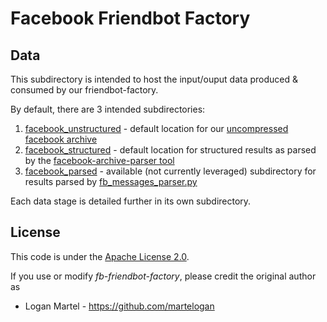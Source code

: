 # Facebook Friendbot Factory

## Data

This subdirectory is intended to host the input/ouput data produced & consumed by our friendbot-factory.

By default, there are 3 intended subdirectories:

1. [facebook_unstructured](facebook_unstructured) - default location for our [uncompressed facebook archive](https://www.facebook.com/help/212802592074644?helpref=uf_permalink)
2. [facebook_structured](facebook_structured) - default location for structured results as parsed by the [facebook-archive-parser tool](https://github.com/ownaginatious/fbchat-archive-parser)
3. [facebook_parsed](facebook_parsed) - available (not currently leveraged) subdirectory for results parsed by [fb\_messages\_parser.py](https://github.com/martelogan/fb-friendbot-factory/blob/master/app/python/fb_messages_parser.py)

Each data stage is detailed further in its own subdirectory.

License
-------

This code is under the [Apache License 2.0](https://www.apache.org/licenses/LICENSE-2.0).

If you use or modify _fb-friendbot-factory_, please credit the original author as

* Logan Martel - https://github.com/martelogan
